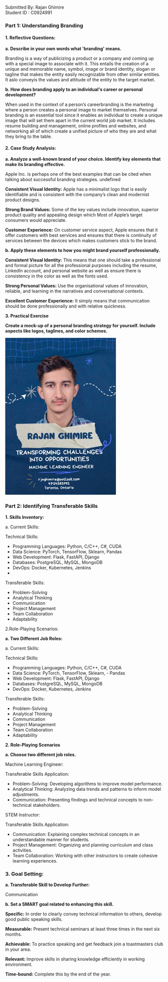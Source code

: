 Submitted By: Rajan Ghimire <br>
Student ID : C0924991


### Part 1: Understanding Branding

#### 1. Reflective Questions:

**a. Describe in your own words what 'branding' means.**

Branding is a way of publicizing a product or a company and coming up with a special image to associate with it. This entails the creation of a unique and memorable name, symbol, image or brand identity, slogan or tagline that makes the entity easily recognizable from other similar entities. It aslo conveyis the values and attitude of the entity to the target market.


**b. How does branding apply to an individual's career or personal development?**

When used in the context of a person’s careerbranding is the marketing where a person creates a personal image to market themselves. Personal branding is an essential tool since it enables an individual to create a unique image that will set them apart in the current world job market. It includes resume building and management, online profiles and websites, and networking all of which create a unified picture of who they are and what they bring to the table.


#### 2. Case Study Analysis:

**a. Analyze a well-known brand of your choice. Identify key elements that make its branding effective.**

Apple Inc. is perhaps one of the best examples that can be cited when talking about successful branding strategies. undefined

**Consistent Visual Identity:** Apple has a minimalist logo that is easily identifiable and is consistent with the company’s clean and modernist product designs.

**Strong Brand Values:** Some of the key values include innovation, superior product quality and appealing design which Most of Apple’s target consumers would appreciate.

**Customer Experience:** On customer service aspect, Apple ensures that it offer customers with best services and ensures that there is continuity of services between the devices which makes customers stick to the brand.


**b. Apply these elements to how you might brand yourself professionally.**


**Consistent Visual Identity:** This means that one should take a professional and formal picture for all the professional purposes including the resume, LinkedIn account, and personal website as well as ensure there is consistency in the color as well as the fonts used. 

**Strong Personal Values:** Use the organisational values of innovation, reliable, and learning in the narratives and conversational contexts.

**Excellent Customer Experience:** It simply means that communication should be done professionally and with relative quickness.

**3. Practical Exercise**

**Create a mock-up of a personal branding strategy for yourself. Include aspects like logos, taglines, and color schemes.**

![](resized.jpg)

### Part 2: Identifying Transferable Skills

**1. Skills Inventory:**

a. Current Skills:

Technical Skills:

- Programming Languages: Python, C/C++, C#, CUDA
- Data Science: PyTorch, TensorFlow, Sklearn, Pandas
- Web Development: Flask, FastAPI, Django
- Databases: PostgreSQL, MySQL, MongoDB
- DevOps: Docker, Kubernetes, Jenkins
- 
Transferable Skills:
- Problem-Solving
- Analytical Thinking
- Communication
- Project Management
- Team Collaboration
- Adaptability


2.Role-Playing Scenarios:

**a. Two Different Job Roles:**

a. Current Skills:

Technical Skills:

- Programming Languages: Python, C/C++, C#, CUDA
- Data Science: PyTorch, TensorFlow, Sklearn, - Pandas
- Web Development: Flask, FastAPI, Django
- Databases: PostgreSQL, MySQL, MongoDB
- DevOps: Docker, Kubernetes, Jenkins
  

Transferable Skills:

- Problem-Solving
- Analytical Thinking
- Communication
- Project Management
- Team Collaboration
- Adaptability

**2. Role-Playing Scenarios**

**a. Choose two different job roles.**

Machine Learning Engineer:

Transferable Skills Application:
- Problem-Solving: Developing algorithms to improve model performance.
- Analytical Thinking: Analyzing data trends and patterns to inform model adjustments.
- Communication: Presenting findings and technical concepts to non-technical stakeholders.
 
STEM Instructor:

Transferable Skills Application:

- Communication: Explaining complex technical concepts in an understandable manner for students.
- Project Management: Organizing and planning curriculum and class activities.
- Team Collaboration: Working with other instructors to create cohesive learning experiences.

### 3. Goal Setting:

**a. Transferable Skill to Develop Further:**

Communication


**b. Set a SMART goal related to enhancing this skill.**

**Specific:** In order to clearly convey technical information to others, develop good public speaking skills.

**Measurable:** Present technical seminars at least three times in the next six months.

**Achievable:** To practice speaking and get feedback join a toastmasters club in your area.

**Relevant:** Improve skills in sharing knowledge efficiently in working environment.

**Time-bound:** Complete this by the end of the year.
